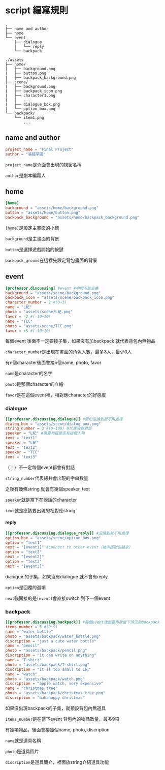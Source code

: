# script 編寫規則

```
.
├── name and author
├── home
└── event
    ├── dialogue
    |   └── reply
    └── backpack
```

```
./assets
├── home/
|   ├── background.png
|   ├── button.png
|   ├── backpack_background.png
├── scene/
|   ├── background.png
|   ├── backpack_icon.png
|   ├── character1.png
|   |   ...
|   ├── dialogue_box.png
|   └── option_box.png
└── backpack/
    └── item1.png
        ...
```
## name and author
```toml
project_name = "Final Project"
author = "張貓芋圓"
```
`project_name`是介面會出現的視窗名稱

`author`是劇本編寫人

## home
```toml
[home]
background = "assets/home/background.png"
button = "assets/home/button.png"
backpack_background = "assets/home/backpack_background.png"
```
`[home]`是設定主畫面的小標

`background`是主畫面的背景

`button`是選擇遊戲開始的按鍵

`backpack_ground`在這裡先設定背包畫面的背景

## event
```toml
[professor.discussing] #event #中間不能空格
background = "assets/scene/background.png"
backpack_icon = "assets/scene/backpack_icon.png"
character_number = 2 #(0~3)
name = "L紀"
photo = "assets/scene/L紀.png"
favor = -2 #(-10~10)
name = "TCC"
photo = "assets/scene/TCC.png"
favor = +5 #(-10~10)
```
每個event 後面不一定要接子集，如果沒有加backpack 就代表背包內無物品

`character_number`是出現在畫面的角色人數，最多3人，最少0人

有n個character後面會接n個name, photo, favor

`name`是character的名字

`photo`是那個character的立繪

`favor`是在這個event裡，相對應character的好感度
### dialogue
```toml
[[professor.discussing.dialogue]] #假如沒讀到就不用處理
dialog_box = "assets/scene/dialog_box.png"
string_number = 3 #(0~100) 0代表沒有對話
speaker = "L紀" #需要判錯是否有這個人物
text = "text1"
speaker = "L紀"
text = "text2"
speaker = "TCC"
text = "text3"
```
（！）不一定每個event都會有對話

`string_number`代表總共會出現的字串數量

之後有幾條string 就會有幾個speaker, text

`speaker`就是當下在說話的character

`text`就是應該要出現的相對應string
#### reply
```toml
[[professor.discussing.dialogue_reply]] #沒讀到就不用處理
option_box = "assets/scene/option_box.png"
option = "text1"
next = "[event1]" #connect to other event（被中括號包起來）
option = "text2"
next = "[event2]"
option = "text3" 
next = "[event3]"
```
dialogue 的子集，如果沒有dialogue 就不會有reply

`option`是回覆的選項

`next`後面接的是`[event]`會直接switch 到下一個event
### backpack
```toml
[[professor.discussing.backpack]] #每個event後面要再放當下情況的backpack
items_number = 5 #(0~9)
name = "water bottle"
photo = "assets/backpack/water_bottle.png"
discription = "just a cute water bottle"
name = "pencil"
photo = "assets/backpack/pencil.png"
discription = "it can write on anything"
name = "T-shirt"
photo = "assets/backpack/T-shirt.png"
discription = "it is too small to L紀"
name = "watch"
photo = "assets/backpack/watch.png"
discription = "apple watch, very expensive"
name = "christmas tree"
photo = "assets/backpack/christmas_tree.png"
discription = "hahahappy christmas"
```
如果沒出現backpack的子集，就預設背包內無道具

`items_number`是在當下event 背包內的物品數量，最多9項

有幾項物品，後面會接幾個name, photo, discription

`name`就是道具名稱

`photo`是道具圖片

`discription`是道具簡介，裡面放string介紹道具功能
